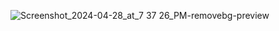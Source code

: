 ![Screenshot_2024-04-28_at_7 37 26_PM-removebg-preview](https://github.com/jasjs1/DrinkUp/assets/97198910/b231f27e-3b79-4f0a-9f0e-da3a79100dd2)
